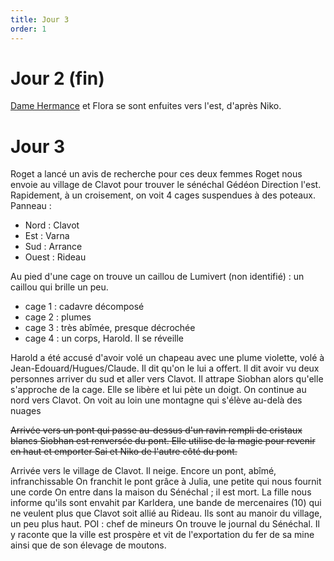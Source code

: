 ```yaml
---
title: Jour 3
order: 1
---
```

# Jour 2 (fin)

[Dame Hermance](characters/Dame%20Hermance.md) et Flora se sont enfuites vers l'est, d'après Niko.
# Jour 3

Roget a lancé un avis de recherche pour ces deux femmes
Roget nous envoie au village de Clavot pour trouver le sénéchal Gédéon
Direction l'est. Rapidement, à un croisement, on voit 4 cages suspendues à des poteaux.
Panneau :

- Nord : Clavot
- Est : Varna
- Sud : Arrance
- Ouest : Rideau

Au pied d'une cage on trouve un caillou de Lumivert (non identifié) : un caillou qui brille un peu.

- cage 1 : cadavre décomposé
- cage 2 : plumes
- cage 3 : très abîmée, presque décrochée
- cage 4 : un corps, Harold. Il se réveille

Harold a été accusé d'avoir volé un chapeau avec une plume violette, volé à Jean-Edouard/Hugues/Claude. Il dit qu'on le lui a offert. Il dit avoir vu deux personnes arriver du sud et aller vers Clavot.
Il attrape Siobhan alors qu'elle s'approche de la cage. Elle se libère et lui pète un doigt.
On continue au nord vers Clavot. On voit au loin une montagne qui s'élève au-delà des nuages

~~Arrivée vers un pont qui passe au-dessus d'un ravin rempli de cristaux blancs
Siobhan est renversée du pont. Elle utilise de la magie pour revenir en haut et emporter Sai et Niko de l'autre côté du pont.~~

Arrivée vers le village de Clavot. Il neige. Encore un pont, abîmé, infranchissable
On franchit le pont grâce à Julia, une petite qui nous fournit une corde
On entre dans la maison du Sénéchal ; il est mort. La fille nous informe qu'ils sont envahit par Karldera, une bande de mercenaires (10) qui ne veulent plus que Clavot soit allié au Rideau.
Ils sont au manoir du village, un peu plus haut.
POI : chef de mineurs
On trouve le journal du Sénéchal. Il y raconte que la ville est prospère et vit de l'exportation du fer de sa mine ainsi que de son élevage de moutons.
